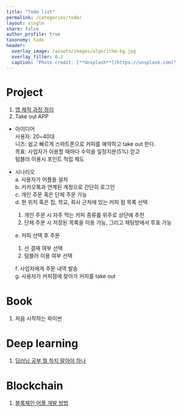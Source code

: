 ```yaml
---
title: "Todo list"
permalink: /categories/todo/
layout: single
share: false
author_profile: true
taxonomy: todo
header:
  overlay_image: /assets/images/algorithm-bg.jpg
  overlay_filter: 0.2
  caption: "Photo credit: [**Unsplash**](https://unsplash.com)" 
---
```

# Project 
1. [앱 제작 과정 정리](https://devcompass.co.kr/%EC%95%B1-%EC%A0%9C%EC%9E%91/) 
2. Take out APP
  - 아이디어  
    사용자: 20~40대  
    니즈: 쉽고 빠르게 스마트폰으로 커피를 예약하고 take out 한다.  
    목표: 사업자가 이용할 때마다 수익을 일정지분(5%) 얻고   
          텀블러 이용시 포인트 적립 제도    
  - 시나리오   
    a. 사용자가 어플을 설치  
    b. 카카오톡과 연계된 계정으로 간단히 로그인    
    c. 개인 주문 혹은 단체 주문 가능   
    d. 현 위치 혹은 집, 학교, 회사 근처에 있는 커피 점 목록 선택   
      1. 개인 주문 시 자주 먹는 커피 종류를 위주로 상단에 추천   
      2. 단체 주문 시 저장된 목록을 이용 가능, 그리고 채팅방에서 투표 가능   
      
    e. 커피 선택 후 주문  
      1. 선 결재 여부 선택   
      2. 텀블러 이용 여부 선택   
      
    f. 사업자에게 주문 내역 발송   
    g. 사용자가 커피점에 찾아가 커피를 take out   


# Book 
1. 처음 시작하는 파이썬 

# Deep learning
1. [딥러닝 공부 뭘 하지 말아야 하나](https://www.facebook.com/dgtgrade/posts/1328790023846527)

# Blockchain
1. [블록체인 어플 개발 방법](https://brunch.co.kr/@brunch45gp/85)
